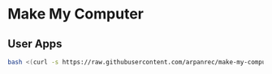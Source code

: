 # Make My Computer

## User Apps

```bash
bash <(curl -s https://raw.githubusercontent.com/arpanrec/make-my-computer/main/dotstrap.sh)
```
